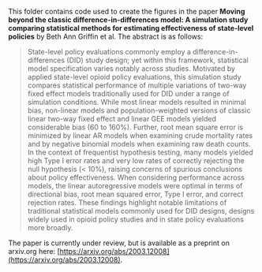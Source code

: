 This folder contains code used to create the figures in the paper **Moving beyond the classic difference-in-differences model: A simulation study comparing statistical methods for estimating effectiveness of state-level policies** by Beth Ann Griffin et al. The abstract is as follows:

> State-level policy evaluations commonly employ a difference-in-differences (DID) study design; yet within this framework, statistical model specification varies notably across studies. Motivated by applied state-level opioid policy evaluations, this simulation study compares statistical performance of multiple variations of two-way fixed effect models traditionally used for DID under a range of simulation conditions. While most linear models resulted in minimal bias, non-linear models and population-weighted versions of classic linear two-way fixed effect and linear GEE models yielded considerable bias (60 to 160%). Further, root mean square error is minimized by linear AR models when examining crude mortality rates and by negative binomial models when examining raw death counts. In the context of frequentist hypothesis testing, many models yielded high Type I error rates and very low rates of correctly rejecting the null hypothesis (< 10%), raising concerns of spurious conclusions about policy effectiveness. When considering performance across models, the linear autoregressive models were optimal in terms of directional bias, root mean squared error, Type I error, and correct rejection rates. These findings highlight notable limitations of traditional statistical models commonly used for DID designs, designs widely used in opioid policy studies and in state policy evaluations more broadly. 

The paper is currently under review, but is available as a preprint on arxiv.org here: [https://arxiv.org/abs/2003.12008](https://arxiv.org/abs/2003.12008).

